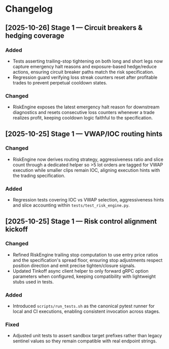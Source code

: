 # Changelog

## [2025-10-26] Stage 1 — Circuit breakers & hedging coverage
### Added
- Tests asserting trailing-stop tightening on both long and short legs now capture emergency halt reasons and exposure-based
  hedge/reduce actions, ensuring circuit breaker paths match the risk specification.
- Regression guard verifying loss streak counters reset after profitable trades to prevent perpetual cooldown states.
### Changed
- RiskEngine exposes the latest emergency halt reason for downstream diagnostics and resets consecutive loss counters whenever
  a trade realizes profit, keeping cooldown logic faithful to the specification.

## [2025-10-25] Stage 1 — VWAP/IOC routing hints
### Changed
- RiskEngine now derives routing strategy, aggressiveness ratio and slice count through a dedicated helper so >5 lot orders are
  tagged for VWAP execution while smaller clips remain IOC, aligning execution hints with the trading specification.
### Added
- Regression tests covering IOC vs VWAP selection, aggressiveness hints and slice accounting within `tests/test_risk_engine.py`.

## [2025-10-25] Stage 1 — Risk control alignment kickoff
### Changed
- Refined RiskEngine trailing stop computation to use entry price ratios and the specification's spread floor, ensuring stop adjustments respect position direction and emit precise tighten/closure signals.
- Updated Tinkoff async client helper to only forward gRPC option parameters when configured, keeping compatibility with lightweight stubs used in tests.
### Added
- Introduced `scripts/run_tests.sh` as the canonical pytest runner for local and CI executions, enabling consistent invocation across stages.
### Fixed
- Adjusted unit tests to assert sandbox target prefixes rather than legacy sentinel values so they remain compatible with real endpoint strings.
